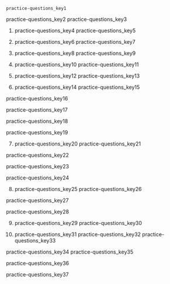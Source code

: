 ```ngMeta
practice-questions_key1
```

practice-questions_key2
practice-questions_key3


1. practice-questions_key4
practice-questions_key5


2. practice-questions_key6
practice-questions_key7


3. practice-questions_key8
practice-questions_key9


4. practice-questions_key10
practice-questions_key11


5. practice-questions_key12
practice-questions_key13


6. practice-questions_key14
practice-questions_key15


practice-questions_key16


practice-questions_key17


practice-questions_key18


practice-questions_key19


7. practice-questions_key20
practice-questions_key21


practice-questions_key22


practice-questions_key23


practice-questions_key24


8. practice-questions_key25
practice-questions_key26


practice-questions_key27


practice-questions_key28


9. practice-questions_key29
practice-questions_key30


10. practice-questions_key31
practice-questions_key32
practice-questions_key33


practice-questions_key34
practice-questions_key35



practice-questions_key36



practice-questions_key37
